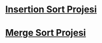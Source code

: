 # [Insertion Sort Projesi](https://github.com/kdr1907/patikadev/blob/main/Insertion-Sort-Projesi.md)  
# [Merge Sort Projesi](https://github.com/kdr1907/patikadev/blob/main/Merge-Sort-Projesi.md)
